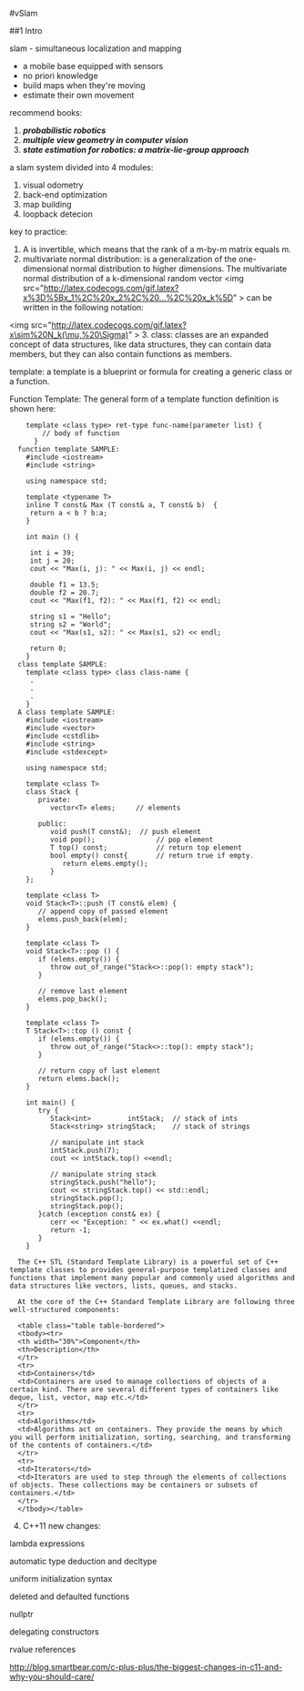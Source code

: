 #vSlam

##1 Intro

slam - simultaneous localization and mapping

* a mobile base equipped with sensors
* no priori knowledge
* build maps when they're moving
* estimate their own movement

recommend books:

1. ***probabilistic robotics***
2. ***multiple view geometry in computer vision***
3. ***state estimation for robotics: a matrix-lie-group approach***

a slam system divided into 4 modules:

1. visual odometry
2. back-end optimization
3. map building
4. loopback detecion

key to practice:

1. A is invertible, which means that the rank of a m-by-m matrix equals m.
2. multivariate normal distribution: is a generalization of the one-dimensional normal distribution to higher dimensions. The multivariate normal distribution of a k-dimensional random vector <img src="http://latex.codecogs.com/gif.latex?x%3D%5Bx_1%2C%20x_2%2C%20...%2C%20x_k%5D" \> can be written in the following notation:

 <img src="http://latex.codecogs.com/gif.latex?x\sim%20N_k(\mu,%20\Sigma)" \>
3.  class: classes are an expanded concept of data structures, like data structures, they can contain data members, but they can also contain functions as members.

  template: a template is a blueprint or formula for creating a generic class or a function.

  Function Template: The general form of a template function definition is shown here:

        template <class type> ret-type func-name(parameter list) {
            // body of function
          }
      function template SAMPLE:
        #include <iostream>
        #include <string>

        using namespace std;

        template <typename T>
        inline T const& Max (T const& a, T const& b)  {
         return a < b ? b:a;
        }

        int main () {

         int i = 39;
         int j = 20;
         cout << "Max(i, j): " << Max(i, j) << endl;

         double f1 = 13.5;
         double f2 = 20.7;
         cout << "Max(f1, f2): " << Max(f1, f2) << endl;

         string s1 = "Hello";
         string s2 = "World";
         cout << "Max(s1, s2): " << Max(s1, s2) << endl;

         return 0;
        }
      class template SAMPLE:
        template <class type> class class-name {
         .
         .
         .
        }
      A class template SAMPLE:
        #include <iostream>
        #include <vector>
        #include <cstdlib>
        #include <string>
        #include <stdexcept>

        using namespace std;

        template <class T>
        class Stack {
           private:
              vector<T> elems;     // elements

           public:
              void push(T const&);  // push element
              void pop();               // pop element
              T top() const;            // return top element
              bool empty() const{       // return true if empty.
                 return elems.empty();
              }
        };

        template <class T>
        void Stack<T>::push (T const& elem) {
           // append copy of passed element
           elems.push_back(elem);    
        }

        template <class T>
        void Stack<T>::pop () {
           if (elems.empty()) {
              throw out_of_range("Stack<>::pop(): empty stack");
           }

           // remove last element
           elems.pop_back();         
        }

        template <class T>
        T Stack<T>::top () const {
           if (elems.empty()) {
              throw out_of_range("Stack<>::top(): empty stack");
           }

           // return copy of last element
           return elems.back();      
        }

        int main() {
           try {
              Stack<int>         intStack;  // stack of ints
              Stack<string> stringStack;    // stack of strings

              // manipulate int stack
              intStack.push(7);
              cout << intStack.top() <<endl;

              // manipulate string stack
              stringStack.push("hello");
              cout << stringStack.top() << std::endl;
              stringStack.pop();
              stringStack.pop();
           }catch (exception const& ex) {
              cerr << "Exception: " << ex.what() <<endl;
              return -1;
           }
        }

      The C++ STL (Standard Template Library) is a powerful set of C++ template classes to provides general-purpose templatized classes and functions that implement many popular and commonly used algorithms and data structures like vectors, lists, queues, and stacks.

      At the core of the C++ Standard Template Library are following three well-structured components:

      <table class="table table-bordered">
      <tbody><tr>
      <th width="30%">Component</th>
      <th>Description</th>
      </tr>
      <tr>
      <td>Containers</td>
      <td>Containers are used to manage collections of objects of a certain kind. There are several different types of containers like  deque, list, vector, map etc.</td>
      </tr>
      <tr>
      <td>Algorithms</td>
      <td>Algorithms act on containers. They provide the means by which you will perform initialization, sorting, searching, and transforming of the contents of containers.</td>
      </tr>
      <tr>
      <td>Iterators</td>
      <td>Iterators are used to step through the elements of collections of objects. These collections may be containers or subsets of containers.</td>
      </tr>
      </tbody></table>
4. C++11 new changes:

  lambda expressions

  automatic type deduction and decltype

  uniform initialization syntax

  deleted and defaulted functions

  nullptr

  delegating constructors

  rvalue references

  http://blog.smartbear.com/c-plus-plus/the-biggest-changes-in-c11-and-why-you-should-care/
